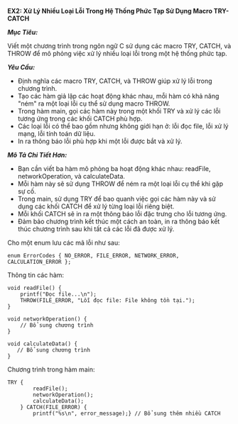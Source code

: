 **EX2: Xử Lý Nhiều Loại Lỗi Trong Hệ Thống Phức Tạp Sử Dụng Macro TRY-CATCH**

**_Mục Tiêu:_**

Viết một chương trình trong ngôn ngữ C sử dụng các macro TRY, CATCH, và THROW để mô phỏng việc xử lý nhiều loại lỗi trong một hệ thống phức tạp.

**_Yêu Cầu:_**

- Định nghĩa các macro TRY, CATCH, và THROW giúp xử lý lỗi trong chương trình.
- Tạo các hàm giả lập các hoạt động khác nhau, mỗi hàm có khả năng "ném" ra một loại lỗi cụ thể sử dụng macro THROW.
- Trong hàm main, gọi các hàm này trong một khối TRY và xử lý các lỗi tương ứng trong các khối CATCH phù hợp.
- Các loại lỗi có thể bao gồm nhưng không giới hạn ở: lỗi đọc file, lỗi xử lý mạng, lỗi tính toán dữ liệu.
- In ra thông báo lỗi phù hợp khi một lỗi được bắt và xử lý.

**_Mô Tả Chi Tiết Hơn:_**

- Bạn cần viết ba hàm mô phỏng ba hoạt động khác nhau: readFile, networkOperation, và calculateData.
- Mỗi hàm này sẽ sử dụng THROW để ném ra một loại lỗi cụ thể khi gặp sự cố.
- Trong main, sử dụng TRY để bao quanh việc gọi các hàm này và sử dụng các khối CATCH để xử lý từng loại lỗi riêng biệt.
- Mỗi khối CATCH sẽ in ra một thông báo lỗi đặc trưng cho lỗi tương ứng.
- Đảm bảo chương trình kết thúc một cách an toàn, in ra thông báo kết thúc chương trình sau khi tất cả các lỗi đã được xử lý.

Cho một enum lưu các mã lỗi như sau: 

`enum ErrorCodes { NO_ERROR, FILE_ERROR, NETWORK_ERROR, CALCULATION_ERROR };`

Thông tin các hàm:

```
void readFile() {
    printf("Đọc file...\n");
    THROW(FILE_ERROR, "Lỗi đọc file: File không tồn tại.");
}

void networkOperation() {
    // Bổ sung chương trình
}

void calculateData() {
   // Bổ sung chương trình
}
```

Chương trình trong hàm main:

```
TRY {
        readFile();
        networkOperation();
        calculateData();
    } CATCH(FILE_ERROR) {
        printf("%s\n", error_message);} // Bổ sung thêm nhiều CATCH

```

